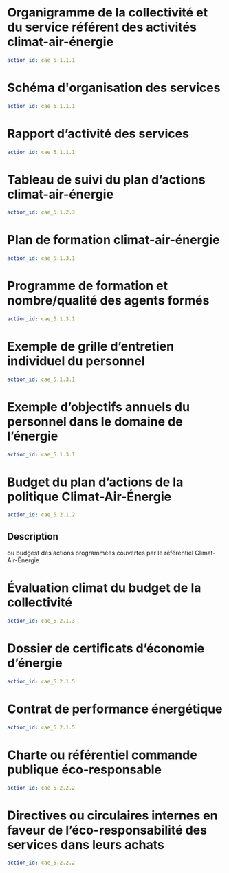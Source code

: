 # Organigramme de la collectivité et du service référent des activités climat-air-énergie
```yaml
action_id: cae_5.1.1.1
```

# Schéma d'organisation des services
```yaml
action_id: cae_5.1.1.1
```

# Rapport d’activité des services
```yaml
action_id: cae_5.1.1.1
```

# Tableau de suivi du plan d’actions climat-air-énergie
```yaml
action_id: cae_5.1.2.3
```

# Plan de formation climat-air-énergie
```yaml
action_id: cae_5.1.3.1
```

# Programme de formation et nombre/qualité des agents formés
```yaml
action_id: cae_5.1.3.1
```

# Exemple de grille d’entretien individuel du personnel
```yaml
action_id: cae_5.1.3.1
```

# Exemple d’objectifs annuels du personnel dans le domaine de l’énergie
```yaml
action_id: cae_5.1.3.1
```

# Budget du plan d’actions de la politique Climat-Air-Énergie
```yaml
action_id: cae_5.2.1.2
```
## Description
ou budgest des actions programmées couvertes par le référentiel Climat-Air-Énergie

# Évaluation climat du budget de la collectivité
```yaml
action_id: cae_5.2.1.3
```

# Dossier de certificats d’économie d’énergie
```yaml
action_id: cae_5.2.1.5
```

# Contrat de performance énergétique
```yaml
action_id: cae_5.2.1.5
```

# Charte ou référentiel commande publique éco-responsable
```yaml
action_id: cae_5.2.2.2
```

# Directives ou circulaires internes en faveur de l’éco-responsabilité des services dans leurs achats
```yaml
action_id: cae_5.2.2.2
```
